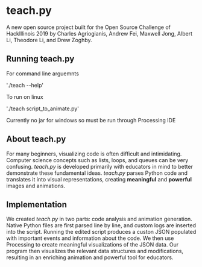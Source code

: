 # teach.py
A new open source project built for the Open Source Challenge of HackIllinois 2019 by Charles Agriogianis, Andrew Fei, Maxwell Jong, Albert Li, Theodore Li, and Drew Zoghby.

## Running teach.py
For command line arguemnts

'./teach --help'

To run on linux

'./teach script_to_animate.py'

Currently no jar for windows so must be run through Processing IDE
## About teach.py
For many beginners, visualizing code is often difficult and intimidating. Computer science concepts such as lists, loops, and queues can be very confusing. *teach.py* is developed primarily with educators in mind to better demonstrate these fundamental ideas. 
*teach.py* parses Python code and translates it into visual representations, creating **meaningful** and **powerful** images and animations.

## Implementation
We created *teach.py* in two parts: code analysis and animation generation. Native Python files are first parsed line by line, and custom logs are inserted into the script. Running the edited script produces a custon JSON populated with important events and information about the code. We then use Processing to create meaningful visualizations of the JSON data. Our program then visualizes the relevant data structures and modifications, resulting in an enriching animation and powerful tool for educators.
